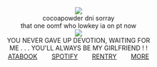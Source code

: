 <div align="center">
  
  ![](https://files.catbox.moe/lhvlyu.gif)
</br> cocoapowder dni sorray
</br> that one oomf who lowkey ia on pt now
</br> ![](https://komarev.com/ghpvc/?username=DETERMlNATION&color=7a7a7a&style=flat-square&label=❤️)
</br> YOU NEVER GAVE UP DEVOTION, WAITING FOR
</br> ME . . . YOU'LL ALWAYS BE MY GIRLFRIEND ! !
</br> [ATABOOK](https://rochas313.atabook.org)　 　[SPOTIFY](https://open.spotify.com/playlist/0ik0R23WPpTOgTmwLDAI7c?si=ca8d1e44906c4753)　 　[RENTRY](https://rentry.co/charisk)　 　[MORE](https://pronouns.cc/@determination)
